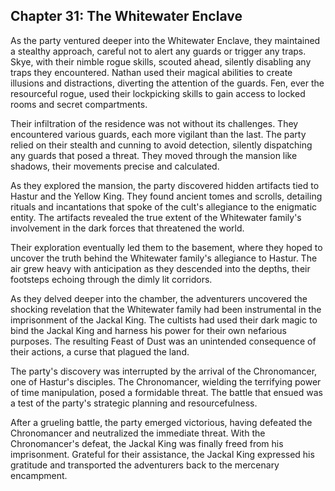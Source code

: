 ## Chapter 31: The Whitewater Enclave

As the party ventured deeper into the Whitewater Enclave, they maintained a stealthy approach, careful not to alert any guards or trigger any traps. Skye, with their nimble rogue skills, scouted ahead, silently disabling any traps they encountered. Nathan used their magical abilities to create illusions and distractions, diverting the attention of the guards. Fen, ever the resourceful rogue, used their lockpicking skills to gain access to locked rooms and secret compartments.

Their infiltration of the residence was not without its challenges. They encountered various guards, each more vigilant than the last. The party relied on their stealth and cunning to avoid detection, silently dispatching any guards that posed a threat. They moved through the mansion like shadows, their movements precise and calculated.

As they explored the mansion, the party discovered hidden artifacts tied to Hastur and the Yellow King. They found ancient tomes and scrolls, detailing rituals and incantations that spoke of the cult's allegiance to the enigmatic entity. The artifacts revealed the true extent of the Whitewater family's involvement in the dark forces that threatened the world.

Their exploration eventually led them to the basement, where they hoped to uncover the truth behind the Whitewater family's allegiance to Hastur. The air grew heavy with anticipation as they descended into the depths, their footsteps echoing through the dimly lit corridors.

As they delved deeper into the chamber, the adventurers uncovered the shocking revelation that the Whitewater family had been instrumental in the imprisonment of the Jackal King. The cultists had used their dark magic to bind the Jackal King and harness his power for their own nefarious purposes. The resulting Feast of Dust was an unintended consequence of their actions, a curse that plagued the land.

The party's discovery was interrupted by the arrival of the Chronomancer, one of Hastur's disciples. The Chronomancer, wielding the terrifying power of time manipulation, posed a formidable threat. The battle that ensued was a test of the party's strategic planning and resourcefulness.

After a grueling battle, the party emerged victorious, having defeated the Chronomancer and neutralized the immediate threat. With the Chronomancer's defeat, the Jackal King was finally freed from his imprisonment. Grateful for their assistance, the Jackal King expressed his gratitude and transported the adventurers back to the mercenary encampment.


